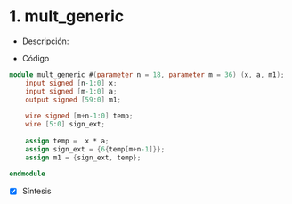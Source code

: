 # 1. mult_generic

- Descripción: 

- Código

```verilog
module mult_generic #(parameter n = 18, parameter m = 36) (x, a, m1);
	input signed [n-1:0] x;
	input signed [m-1:0] a;
	output signed [59:0] m1;
	
	wire signed [m+n-1:0] temp;
	wire [5:0] sign_ext;	
	
	assign temp =  x * a;
	assign sign_ext = {6{temp[m+n-1]}};	
	assign m1 = {sign_ext, temp};
	
endmodule
```



- [x] Síntesis
